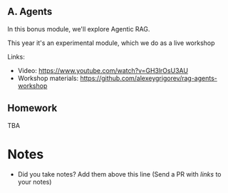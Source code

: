 ## A. Agents

In this bonus module, we'll explore Agentic RAG.

This year it's an experimental module, which we do as
a live workshop

Links:

* Video: https://www.youtube.com/watch?v=GH3lrOsU3AU
* Workshop materials: https://github.com/alexeygrigorev/rag-agents-workshop


## Homework

TBA

# Notes

* Did you take notes? Add them above this line (Send a PR with *links* to your notes)
